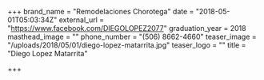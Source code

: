 +++
brand_name = "Remodelaciones Chorotega"
date = "2018-05-01T05:03:34Z"
external_url = "https://www.facebook.com/DIEGOLOPEZ2077"
graduation_year = 2018
masthead_image = ""
phone_number = "(506) 8662-4660"
teaser_image = "/uploads/2018/05/01/diego-lopez-matarrita.jpg"
teaser_logo = ""
title = "Diego Lopez Matarrita"

+++
